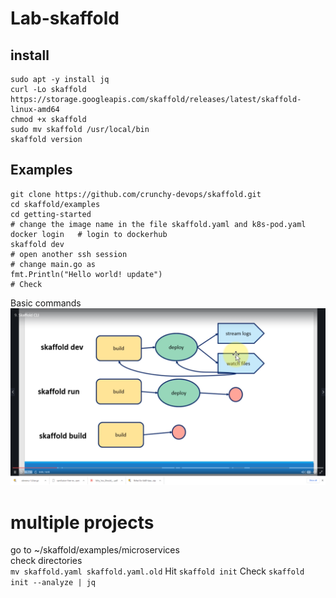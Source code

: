 # Lab-skaffold
## install
```shell
sudo apt -y install jq
curl -Lo skaffold https://storage.googleapis.com/skaffold/releases/latest/skaffold-linux-amd64
chmod +x skaffold
sudo mv skaffold /usr/local/bin
skaffold version
```

## Examples
```shell
git clone https://github.com/crunchy-devops/skaffold.git
cd skaffold/examples
cd getting-started
# change the image name in the file skaffold.yaml and k8s-pod.yaml
docker login   # login to dockerhub
skaffold dev
# open another ssh session 
# change main.go as 
fmt.Println("Hello world! update")
# Check
```
Basic commands     
![skaffold_commands](screenshot/skaffold_commands.png)

# multiple projects
go to ~/skaffold/examples/microservices   
check directories  
```mv skaffold.yaml skaffold.yaml.old```
Hit ```skaffold init```
Check  ```skaffold init --analyze | jq```